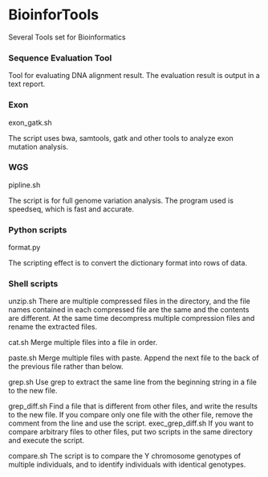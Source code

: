 # BioinforTools
Several Tools set for Bioinformatics 

### Sequence Evaluation Tool

Tool for evaluating DNA alignment result. The evaluation result is output in a text report.

### Exon 

exon_gatk.sh

The script uses bwa, samtools, gatk and other tools to analyze exon mutation analysis.

### WGS

pipline.sh

The script is for full genome variation analysis. The program used is speedseq, which is fast and accurate.

### Python scripts

format.py

The scripting effect is to convert the dictionary format into rows of data.

### Shell scripts

unzip.sh
There are multiple compressed files in the directory, and the file names contained in each compressed file are the same and the contents are different.
At the same time decompress multiple compression files and rename the extracted files.

cat.sh
Merge multiple files into a file in order.

paste.sh
Merge multiple files with paste.
Append the next file to the back of the previous file rather than below.

grep.sh
Use grep to extract the same line from the beginning string in a file to the new file.

grep_diff.sh
Find a file that is different from other files, and write the results to the new file.
If you compare only one file with the other file, remove the comment from the line and use the script.
exec_grep_diff.sh
If you want to compare arbitrary files to other files, put two scripts in the same directory and execute the script.

compare.sh
The script is to compare the Y chromosome genotypes of multiple individuals, and to identify individuals with identical genotypes.

